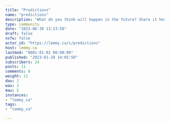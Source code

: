 ```yaml
---
title: "Predictions" 
name: "predictions"
description: "What do you think will happen in the future? Share it here "
type: community
date: "2023-06-30 13:13:50"
draft: false
nsfw: false
actor_id: "https://lemmy.ca/c/predictions"
host: lemmy.ca
lastmod: "0001-01-01 00:00:00"
published: "2023-01-28 14:05:58"
subscribers: 24
posts: 11
comments: 8
weight: 11
dau: 1
wau: 2
mau: 5
instances:
- "lemmy_ca"
tags: 
- "lemmy_ca"

---
```

